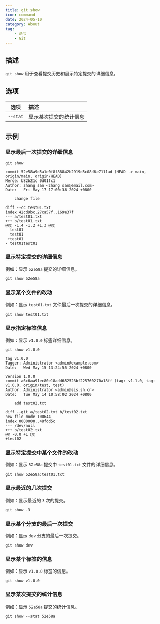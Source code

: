 ```yaml
---
title: git show
icon: command
date: 2024-05-10
category: About
tag:
    - 命令
    - Git
---
```


## 描述

`git show` 用于查看提交历史和展示特定提交的详细信息。

## 选项

|  选项  |  描述  |
|  :----:  |  :----  |
|  `--stat`  |  显示某次提交的统计信息  |

## 示例

### 显示最后一次提交的详细信息

```shell
git show

commit 52e58a9d5a1e0f8f88842b2919d5c08d6e7111ad (HEAD -> main, origin/main, origin/HEAD)
Merge: b82b21c 0d01fc1
Author: zhang san <zhang san@email.com>
Date:   Fri May 17 17:00:36 2024 +0800

    change file

diff --cc test01.txt
index 42cd9bc,27ca57f..169e37f
--- a/test01.txt
+++ b/test01.txt
@@@ -1,4 -1,2 +1,3 @@@
  test01
  test01
 +test01
- test01test01
```

### 显示特定提交的详细信息

例如：显示 `52e58a` 提交的详细信息。

```shell
git show 52e58a
```

### 显示某个文件的改动

例如：显示 `test01.txt` 文件最后一次提交的详细信息。

```shell
git show test01.txt
```

### 显示指定标签信息

例如：显示 `v1.0.0` 标签详细信息。

```shell
git show v1.0.0

tag v1.0.0
Tagger: Administrator <admin@example.com>
Date:   Wed May 15 13:24:55 2024 +0800

Version 1.0.0
commit a6c6aa91ec80e18add652523bf225760270a18ff (tag: v1.1.0, tag: v1.0.0, origin/test, test)
Author: Administrator <admin@sis.sh.cn>
Date:   Tue May 14 10:58:02 2024 +0800

    add test02.txt

diff --git a/test02.txt b/test02.txt
new file mode 100644
index 0000000..48fdd5c
--- /dev/null
+++ b/test02.txt
@@ -0,0 +1 @@
+test02
```

### 显示特定提交中某个文件的改动

例如：显示 `52e58a` 提交中 `test01.txt` 文件的详细信息。

```shell
git show 52e58a:test01.txt
```

### 显示最近的几次提交

例如：显示最近的 `3` 次的提交。

```shell
git show -3
```

### 显示某个分支的最后一次提交

例如：显示 `dev` 分支的最后一次提交。

```shell
git show dev
```

### 显示某个标签的信息

例如：显示 `v1.0.0` 标签的信息。

```shell
git show v1.0.0
```

### 显示某次提交的统计信息

例如：显示 `52e58a` 提交的统计信息。

```shell
git show --stat 52e58a
```

